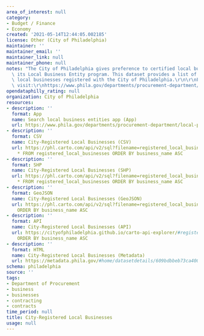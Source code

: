 ```yaml
---
area_of_interest: null
category:
- Budget / Finance
- Economy
created: '2021-05-14T12:44:05.002185'
license: Other (City of Philadelphia)
maintainer: ''
maintainer_email: ''
maintainer_link: null
maintainer_phone: null
notes: "The City of Philadelphia gives preference to certified local businesses through\
  \ its Local Business Entity program. This dataset provides a list of currently certified\
  \ local businesses registered with the City of Philadelphia.\r\n\r\nFor more information,\
  \ visit:\r\nhttps://www.phila.gov/departments/procurement-department/local-preference/"
opendataphilly_rating: null
organization: City of Philadelphia
resources:
- description: ''
  format: App
  name: Search local business entities app (App)
  url: https://www.phila.gov/departments/procurement-department/local-preference/local-business-entity-listing/
- description: ''
  format: CSV
  name: City-Registered Local Businesses (CSV)
  url: https://phl.carto.com/api/v2/sql?filename=registered_local_businesses&format=csv&skipfields=cartodb_id,the_geom,the_geom_webmercator&q=SELECT
    * FROM registered_local_businesses ORDER BY business_name ASC
- description: ''
  format: SHP
  name: City-Registered Local Businesses (SHP)
  url: https://phl.carto.com/api/v2/sql?filename=registered_local_businesses&format=shp&skipfields=cartodb_id&q=SELECT
    * FROM registered_local_businesses ORDER BY business_name ASC
- description: ''
  format: GeoJSON
  name: City-Registered Local Businesses (GeoJSON)
  url: https://phl.carto.com/api/v2/sql?filename=registered_local_businesses&format=geojson&skipfields=cartodb_id&q=SELECT+*+FROM+registered_local_businesses
    ORDER BY business_name ASC
- description: ''
  format: API
  name: City-Registered Local Businesses (API)
  url: https://cityofphiladelphia.github.io/carto-api-explorer/#registered_local_businesses
    ORDER BY business_name ASC
- description: ''
  format: HTML
  name: City-Registered Local Businesses (Metadata)
  url: https://metadata.phila.gov/#home/datasetdetails/609bdbbeb73ca4001bcbf275/representationdetails/609bdbbfb73ca4001bcbf279/
schema: philadelphia
source: ''
tags:
- Department of Procurement
- business
- businesses
- contracting
- contracts
time_period: null
title: City-Registered Local Businesses
usage: null
---
```

